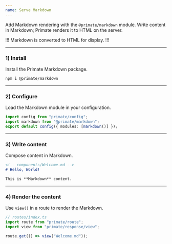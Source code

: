 ```yaml
---
name: Serve Markdown
---
```


Add Markdown rendering with the `@primate/markdown` module. Write content in
Markdown; Primate renders it to HTML on the server.

!!!
Markdown is converted to HTML for display.
!!!

---

### 1) Install

Install the Primate Markdown package.

```sh
npm i @primate/markdown
```

---

### 2) Configure

Load the Markdown module in your configuration.

```ts
import config from "primate/config";
import markdown from "@primate/markdown";
export default config({ modules: [markdown()] });
```

---

### 3) Write content

Compose content in Markdown.

```md
<!-- components/Welcome.md -->
# Hello, World!

This is **Markdown** content.
```

---

### 4) Render the content

Use `view()` in a route to render the Markdown.

```ts
// routes/index.ts
import route from "primate/route";
import view from "primate/response/view";

route.get(() => view("Welcome.md"));
```
